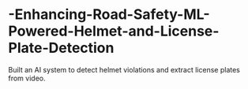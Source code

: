 # -Enhancing-Road-Safety-ML-Powered-Helmet-and-License-Plate-Detection
 Built an AI system to detect helmet violations and extract license plates from video.
